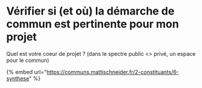 # Vérifier si \(et où\) la démarche de commun est pertinente pour mon projet

Quel est votre coeur de projet ? \(dans le spectre public &lt;&gt; privé, un espace pour le commun\)

{% embed url="https://communs.mattischneider.fr/2-constituants/6-synthese" %}




